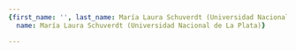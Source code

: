 ```yaml
---
{first_name: '', last_name: María Laura Schuverdt (Universidad Nacional de La Plata),
  name: María Laura Schuverdt (Universidad Nacional de La Plata)}

---
```


